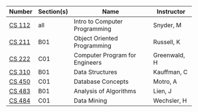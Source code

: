 | **Number** | **Section(s)** | **Name** | **Instructor** |
|------------|----------------|----------|----------------|
| [CS 112](../pdf_html/Summer2017/CS_112SnyderM.html) | all | Intro to Computer Programming | Snyder, M |
| [CS 211](../pdf_html/Summer2017/CS211RussellK.html) | B01 | Object Oriented Programming | Russell, K |
| [CS 222](../pdf_html/Summer2017/CS_222GreenwaldH.pdf) | C01 | Computer Program for Engineers | Greenwald, H |
| [CS 310](../pdf_html/Summer2017/CS_310KauffmanC.html) | B01 | Data Structures | Kauffman, C |
| [CS 450](../pdf_html/Summer2017/CS_450MotroA.html) | C01 | Database Concepts | Motro, A |
| [CS 483](../pdf_html/Summer2017/CS_483LienJ.html) | B01 | Analysis of Algorithms | Lien, J |
| [CS 484](../pdf_html/Summer2017/CS484WechslerH.pdf) | C01 | Data Mining | Wechsler, H |
